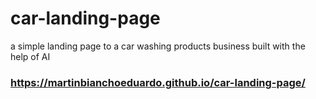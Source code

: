 # car-landing-page
a simple landing page to a car washing products business built with the help of AI

### https://martinbianchoeduardo.github.io/car-landing-page/
